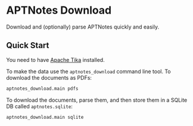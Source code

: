 # APTNotes Download

Download and (optionally) parse APTNotes quickly and easily.

## Quick Start

You need to have [Apache Tika](https://tika.apache.org/) installed.

To make the data use the `aptnotes_download` command line tool. To download the documents as PDFs:

````bash
aptnotes_download.main pdfs
````

To download the documents, parse them, and then store them in a SQLite DB called `aptnotes.sqlite`:

````bash
aptnotes_download.main sqlite
````
